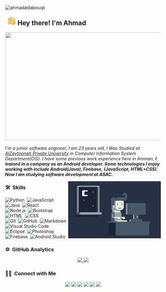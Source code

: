 <p align="left"> <img src="https://komarev.com/ghpvc/?username=ahmadaldabouqii&style=plastic&label=Profile+visits" alt="ahmadaldabouqii" /> </p>
<p align="center">
<img alt="Night Coding" src="./assets/Hand%20Wave.gif" width='40' align="left"/><h2>Hey there! I'm Ahmad</h2>
<img height="350px" width="1000px" src="https://cdn.cultofmac.com/wp-content/uploads/2017/04/CoM-Pay-What-You-Want-Learn-to-Code-2017-Bundle.jpg">



*I'm a junior software engineer, I am 23 years old,*
*I Was Studied at <a href="https://www.zuj.edu.jo/">AlZaytoonah Private University</a> in Computer Information System Department(CIS). I have some previous work experience here in Amman*, ***I trained in a company as an Android developer. Some technologies I enjoy working with include Android(Java), Firebase, (JavaScript, HTML+CSS). Now I am studying software development at ASAC.***

<img alt="Night Coding" src="https://raw.githubusercontent.com/AVS1508/AVS1508/master/assets/Night-Coding.gif" align="right"/>

### 🛠 &nbsp;Skills

![Python](https://img.shields.io/badge/-Python-05122A?style=flat&logo=python)&nbsp;
![JavaScript](https://img.shields.io/badge/-JavaScript-05122A?style=flat&logo=javascript)&nbsp;
![Java](https://img.shields.io/badge/-Java-05122A?style=flat&logo=Java&logoColor=FFA518)&nbsp;
![React](https://img.shields.io/badge/-React-05122A?style=flat&logo=react)\
![Node.js](https://img.shields.io/badge/-Node.js-05122A?style=flat&logo=node.js)&nbsp;
![Bootstrap](https://img.shields.io/badge/-Bootstrap-05122A?style=flat&logo=bootstrap&logoColor=563D7C)&nbsp;
![HTML](https://img.shields.io/badge/-HTML-05122A?style=flat&logo=HTML5)&nbsp;
![CSS](https://img.shields.io/badge/-CSS-05122A?style=flat&logo=CSS3&logoColor=1572B6)\
![Git](https://img.shields.io/badge/-Git-05122A?style=flat&logo=git)&nbsp;
![GitHub](https://img.shields.io/badge/-GitHub-05122A?style=flat&logo=github)&nbsp;
![Markdown](https://img.shields.io/badge/-Markdown-05122A?style=flat&logo=markdown)&nbsp;
![Visual Studio Code](https://img.shields.io/badge/-Visual%20Studio%20Code-05122A?style=flat&logo=visual-studio-code&logoColor=007ACC)\
![Eclipse](https://img.shields.io/badge/-Eclipse-05122A?style=flat&logo=eclipse-ide&logoColor=2C2255)&nbsp;
![Photoshop](https://img.shields.io/badge/-Photoshop-05122A?style=flat&logo=adobe-photoshop)&nbsp;
![Firebase](https://img.shields.io/badge/-Firebase-05122A?style=flat&logo=firebase)&nbsp;
![Android Studio](https://img.shields.io/badge/-Android_Studio-05122A?style=flat&logo=android)&nbsp;

### ⚙️ &nbsp;GitHub Analytics

<p align="center">
<a href="https://github.com/ahmadaldabouqii">
  <img height="165em" src="https://github-readme-stats-eight-theta.vercel.app/api?username=ahmadaldabouqii&show_icons=true&theme=algolia&include_all_commits=true&count_private=true"/>
  <img height="165em" src="https://github-readme-stats-eight-theta.vercel.app/api/top-langs/?username=ahmadaldabouqii&layout=compact&langs_count=8&theme=algolia"/>
</a>
</p>


### 🤝🏻 &nbsp;Connect with Me

<p align="center">
<a href="https://twitter.com/Ahmad_AlDabouqi"><img src="https://img.shields.io/badge/-@Ahmad__AlDabouqi-1DA1F2?style=flat&logo=twitter&logoColor=white"/></a>
<a href="mailto:aldabouqiahmad@gmail.com"><img src="https://img.shields.io/badge/-aldabouqiahmad@gmail.com-D14836?style=flat&logo=Gmail&logoColor=white"/></a>
<a href="https://www.linkedin.com/in/ahmad-aldabouqi-3bb722160/"><img src="https://img.shields.io/badge/-Ahmad%20AlDabouqi-0077B5?style=flat&logo=Linkedin&logoColor=white"/></a>
<a href="https://dev.to/ahmadaldabouqii"><img src="https://img.shields.io/badge/-Ahmad_AlDabouqi-0A0A0A?style=flat&logo=dev.to&logoColor=white"/></a>
<a href="https://instagram.com/ahmad_aldabouqi/"><img src="https://img.shields.io/badge/-db-E4405F?style=flat&logo=Instagram&logoColor=white"/></a>
<a href="https://www.facebook.com/mmmmmmmgymmmmmmmmmm/"><img src="https://img.shields.io/badge/-Ahmad_AlDabouqi-1877F2?style=flat&logo=Facebook&logoColor=white"/></a>

<!-- <a href="https://www.quora.com/profile/Ahmad-Raed-11"><img src="https://img.shields.io/badge/Ahmad%20-%23B92B27.svg?&style=for-the-badge&logo=Quora&logoColor=white"/></a>
<a href="https://ltuc-asac.slack.com/team/U01NG53LMQ8"><img src="https://img.shields.io/badge/Ahmad-4A154B?style=for-the-badge&logo=slack&logoColor=white"/></a> -->
</p>